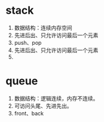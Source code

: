 # stack
1. 数据结构：连续内存空间
3. 先进后出、只允许访问最后一个元素
4. push、pop
5. 先进后出、只允许访问最后一个元素
6. 


# queue
1. 数据结构：逻辑连续，内存不连续。
2. 可访问头尾、先进先出。
3. front、back
